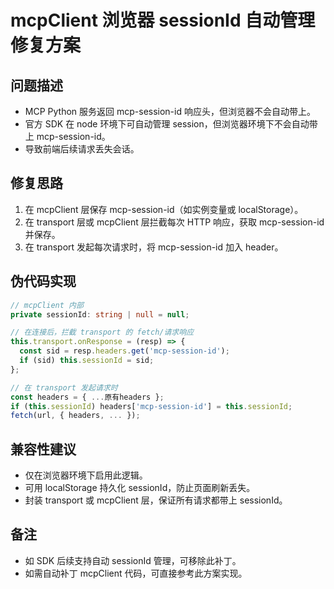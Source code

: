 # mcpClient 浏览器 sessionId 自动管理修复方案

## 问题描述
- MCP Python 服务返回 mcp-session-id 响应头，但浏览器不会自动带上。
- 官方 SDK 在 node 环境下可自动管理 session，但浏览器环境下不会自动带上 mcp-session-id。
- 导致前端后续请求丢失会话。

## 修复思路
1. 在 mcpClient 层保存 mcp-session-id（如实例变量或 localStorage）。
2. 在 transport 层或 mcpClient 层拦截每次 HTTP 响应，获取 mcp-session-id 并保存。
3. 在 transport 发起每次请求时，将 mcp-session-id 加入 header。

## 伪代码实现
```typescript
// mcpClient 内部
private sessionId: string | null = null;

// 在连接后，拦截 transport 的 fetch/请求响应
this.transport.onResponse = (resp) => {
  const sid = resp.headers.get('mcp-session-id');
  if (sid) this.sessionId = sid;
};

// 在 transport 发起请求时
const headers = { ...原有headers };
if (this.sessionId) headers['mcp-session-id'] = this.sessionId;
fetch(url, { headers, ... });
```

## 兼容性建议
- 仅在浏览器环境下启用此逻辑。
- 可用 localStorage 持久化 sessionId，防止页面刷新丢失。
- 封装 transport 或 mcpClient 层，保证所有请求都带上 sessionId。

## 备注
- 如 SDK 后续支持自动 sessionId 管理，可移除此补丁。
- 如需自动补丁 mcpClient 代码，可直接参考此方案实现。
